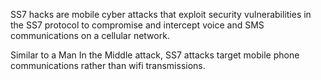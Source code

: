 SS7 hacks are mobile cyber attacks that exploit security vulnerabilities in the SS7 protocol to compromise and intercept voice and SMS communications on a cellular network.

Similar to a Man In the Middle attack, SS7 attacks target mobile phone communications rather than wifi transmissions.

<!---
ss7hackings/ss7hackings is a ✨ special ✨ repository because its `README.md` (this file) appears on your GitHub profile.
You can click the Preview link to take a look at your changes.
--->
